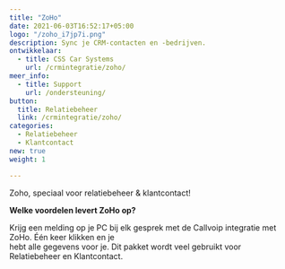 ```yaml
---
title: "ZoHo"
date: 2021-06-03T16:52:17+05:00
logo: "/zoho_i7jp7i.png"
description: Sync je CRM-contacten en -bedrijven.
ontwikkelaar:
  - title: CSS Car Systems
    url: /crmintegratie/zoho/
meer_info:
  - title: Support
    url: /ondersteuning/
button:
  title: Relatiebeheer
  link: /crmintegratie/zoho/
categories:
  - Relatiebeheer
  - Klantcontact
new: true
weight: 1

---
```


Zoho, speciaal voor relatiebeheer & klantcontact!

**Welke voordelen levert ZoHo op?**

Krijg een melding op je PC bij elk gesprek met de Callvoip integratie met ZoHo. Één keer klikken en je<br>
hebt alle gegevens voor je. Dit pakket wordt veel gebruikt voor Relatiebeheer en Klantcontact.
